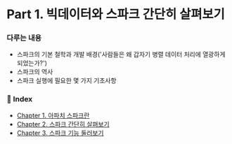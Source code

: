 # Part 1. 빅데이터와 스파크 간단히 살펴보기

### 다루는 내용

- 스파크의 기본 철학과 개발 배경('사람들은 왜 갑자기 병렬 데이터 처리에 열광하게 되었는가?')
- 스파크의 역사
- 스파크 실행에 필요한 몇 가지 기초사항

### 🔖 Index

- [Chapter 1. 아파치 스파크란]()
- [Chapter 2. 스파크 간단히 살펴보기]()
- [Chapter 3. 스파크 기능 둘러보기]()

&nbsp;

